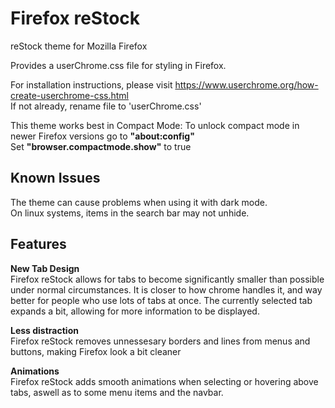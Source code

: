 # Firefox reStock
reStock theme for Mozilla Firefox

Provides a userChrome.css file for styling in Firefox.

For installation instructions, please visit https://www.userchrome.org/how-create-userchrome-css.html <br>
If not already, rename file to 'userChrome.css'

This theme works best in Compact Mode:
To unlock compact mode in newer Firefox versions go to **"about:config"** <br>
Set **"browser.compactmode.show"** to true


## Known Issues
The theme can cause problems when using it with dark mode. <br>
On linux systems, items in the search bar may not unhide.


## Features
**New Tab Design** <br>
Firefox reStock allows for tabs to become significantly smaller than possible under normal circumstances. It is closer to how chrome handles it, and way better for people who use lots of tabs at once.
The currently selected tab expands a bit, allowing for more information to be displayed.

**Less distraction** <br>
Firefox reStock removes unnessesary borders and lines from menus and buttons, making Firefox look a bit cleaner

**Animations** <br>
Firefox reStock adds smooth animations when selecting or hovering above tabs, aswell as to some menu items and the navbar.
